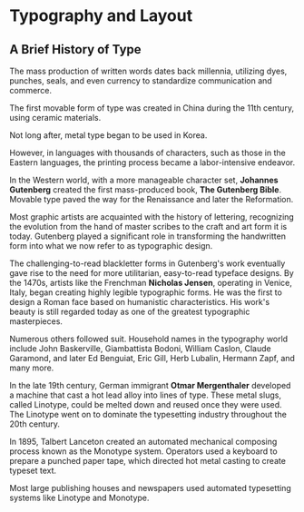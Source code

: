 # Typography and Layout

## A Brief History of Type

The mass production of written words dates back millennia, utilizing dyes, punches, seals, and even currency to standardize communication and commerce.

The first movable form of type was created in China during the 11th century, using ceramic materials.

Not long after, metal type began to be used in Korea.

However, in languages with thousands of characters, such as those in the Eastern languages, the printing process became a labor-intensive endeavor.

In the Western world, with a more manageable character set, **Johannes Gutenberg** created the first mass-produced book, **The Gutenberg Bible**. Movable type paved the way for the Renaissance and later the Reformation.

Most graphic artists are acquainted with the history of lettering, recognizing the evolution from the hand of master scribes to the craft and art form it is today. Gutenberg played a significant role in transforming the handwritten form into what we now refer to as typographic design.

The challenging-to-read blackletter forms in Gutenberg's work eventually gave rise to the need for more utilitarian, easy-to-read typeface designs. By the 1470s, artists like the Frenchman **Nicholas Jensen**, operating in Venice, Italy, began creating highly legible typographic forms. He was the first to design a Roman face based on humanistic characteristics. His work's beauty is still regarded today as one of the greatest typographic masterpieces.

Numerous others followed suit. Household names in the typography world include John Baskerville, Giambattista Bodoni, William Caslon, Claude Garamond, and later Ed Benguiat, Eric Gill, Herb Lubalin, Hermann Zapf, and many more.

In the late 19th century, German immigrant **Otmar Mergenthaler** developed a machine that cast a hot lead alloy into lines of type. These metal slugs, called Linotype, could be melted down and reused once they were used. The Linotype went on to dominate the typesetting industry throughout the 20th century.

In 1895, Talbert Lanceton created an automated mechanical composing process known as the Monotype system. Operators used a keyboard to prepare a punched paper tape, which directed hot metal casting to create typeset text.

Most large publishing houses and newspapers used automated typesetting systems like Linotype and Monotype.
